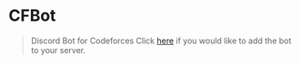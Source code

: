# CFBot

> Discord Bot for Codeforces
> Click [here](https://discord.com/api/oauth2/authorize?client_id=742599385174638665&permissions=0&scope=bot) if you would like to add the bot to your server.
